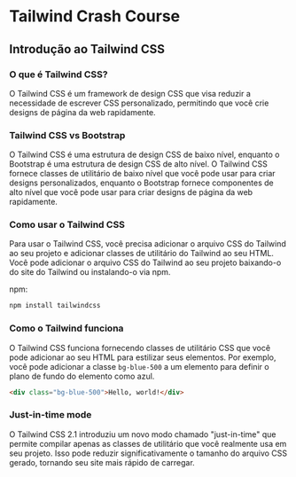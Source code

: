 # Tailwind Crash Course
## Introdução ao Tailwind CSS
### O que é Tailwind CSS?
O Tailwind CSS é um framework de design CSS que visa reduzir a necessidade de escrever CSS personalizado, permitindo que você crie designs de página da web rapidamente.

### Tailwind CSS vs Bootstrap
O Tailwind CSS é uma estrutura de design CSS de baixo nível, enquanto o Bootstrap é uma estrutura de design CSS de alto nível. O Tailwind CSS fornece classes de utilitário de baixo nível que você pode usar para criar designs personalizados, enquanto o Bootstrap fornece componentes de alto nível que você pode usar para criar designs de página da web rapidamente.

### Como usar o Tailwind CSS
Para usar o Tailwind CSS, você precisa adicionar o arquivo CSS do Tailwind ao seu projeto e adicionar classes de utilitário do Tailwind ao seu HTML. Você pode adicionar o arquivo CSS do Tailwind ao seu projeto baixando-o do site do Tailwind ou instalando-o via npm.

npm:
```bash
npm install tailwindcss
```

### Como o Tailwind funciona
O Tailwind CSS funciona fornecendo classes de utilitário CSS que você pode adicionar ao seu HTML para estilizar seus elementos. Por exemplo, você pode adicionar a classe `bg-blue-500` a um elemento para definir o plano de fundo do elemento como azul.

```html
<div class="bg-blue-500">Hello, world!</div>
```

### Just-in-time mode
O Tailwind CSS 2.1 introduziu um novo modo chamado "just-in-time" que permite compilar apenas as classes de utilitário que você realmente usa em seu projeto. Isso pode reduzir significativamente o tamanho do arquivo CSS gerado, tornando seu site mais rápido de carregar.